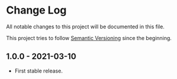 # Change Log

All notable changes to this project will be documented in this file.

This project tries to follow [Semantic Versioning](http://semver.org/) since the beginning.

## 1.0.0 - 2021-03-10

* First stable release.
